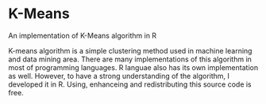 K-Means
=======

An implementation of K-Means algorithm in R

K-means algorithm is a simple clustering method used in machine learning and data mining area. There are many implementations of this algorithm in most of programming languages. R languae also has its own implementation as well. However, to have a strong understanding of the algorithm, I developed it in R.
Using, enhanceing and redistributing this source code is free.
